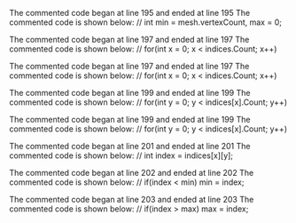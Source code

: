 The commented code began at line 195 and ended at line 195
The commented code is shown below:
				// int min = mesh.vertexCount, max = 0;


The commented code began at line 197 and ended at line 197
The commented code is shown below:
				// for(int x = 0; x < indices.Count; x++)


The commented code began at line 197 and ended at line 197
The commented code is shown below:
				// for(int x = 0; x < indices.Count; x++)


The commented code began at line 199 and ended at line 199
The commented code is shown below:
				// 	for(int y = 0; y < indices[x].Count; y++)


The commented code began at line 199 and ended at line 199
The commented code is shown below:
				// 	for(int y = 0; y < indices[x].Count; y++)


The commented code began at line 201 and ended at line 201
The commented code is shown below:
				// 		int index = indices[x][y];


The commented code began at line 202 and ended at line 202
The commented code is shown below:
				// 		if(index < min) min = index;


The commented code began at line 203 and ended at line 203
The commented code is shown below:
				// 		if(index > max) max = index;


